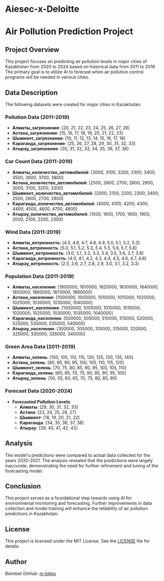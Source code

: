 # Aiesec-x-Deloitte

# Air Pollution Prediction Project

## Project Overview
This project focuses on predicting air pollution levels in major cities of Kazakhstan from 2020 to 2024 based on historical data from 2011 to 2019. The primary goal is to utilize AI to forecast when air pollution control programs will be needed in various cities.

## Data Description
The following datasets were created for major cities in Kazakhstan:

### Pollution Data (2011-2019)
- **Алматы_загрязнение**: [20, 21, 22, 23, 24, 25, 26, 27, 28]
- **Астана_загрязнение**: [15, 16, 17, 18, 19, 20, 21, 22, 23]
- **Шымкент_загрязнение**: [10, 11, 12, 13, 14, 15, 16, 17, 18]
- **Караганда_загрязнение**: [25, 26, 27, 28, 29, 30, 31, 32, 33]
- **Атырау_загрязнение**: [30, 31, 32, 33, 34, 35, 36, 37, 38]

### Car Count Data (2011-2019)
- **Алматы_количество_автомобилей**: [3000, 3100, 3200, 3300, 3400, 3500, 3600, 3700, 3800]
- **Астана_количество_автомобилей**: [2500, 2600, 2700, 2800, 2900, 3000, 3100, 3200, 3300]
- **Шымкент_количество_автомобилей**: [2000, 2100, 2200, 2300, 2400, 2500, 2600, 2700, 2800]
- **Караганда_количество_автомобилей**: [4000, 4100, 4200, 4300, 4400, 4500, 4600, 4700, 4800]
- **Атырау_количество_автомобилей**: [1500, 1600, 1700, 1800, 1900, 2000, 2100, 2200, 2300]

### Wind Data (2011-2019)
- **Алматы_ветренность**: [4.5, 4.6, 4.7, 4.8, 4.9, 5.0, 5.1, 5.2, 5.3]
- **Астана_ветренность**: [5.0, 5.1, 5.2, 5.3, 5.4, 5.5, 5.6, 5.7, 5.8]
- **Шымкент_ветренность**: [3.0, 3.1, 3.2, 3.3, 3.4, 3.5, 3.6, 3.7, 3.8]
- **Караганда_ветренность**: [4.0, 4.1, 4.2, 4.3, 4.4, 4.5, 4.6, 4.7, 4.8]
- **Атырау_ветренность**: [2.5, 2.6, 2.7, 2.8, 2.9, 3.0, 3.1, 3.2, 3.3]

### Population Data (2011-2019)
- **Алматы_население**: [1800000, 1810000, 1820000, 1830000, 1840000, 1850000, 1860000, 1870000, 1880000]
- **Астана_население**: [1000000, 1005000, 1010000, 1015000, 1020000, 1025000, 1030000, 1035000, 1040000]
- **Шымкент_население**: [1000000, 1005000, 1010000, 1015000, 1020000, 1025000, 1030000, 1035000, 1040000]
- **Караганда_население**: [500000, 505000, 510000, 515000, 520000, 525000, 530000, 535000, 540000]
- **Атырау_население**: [300000, 305000, 310000, 315000, 320000, 325000, 330000, 335000, 340000]

### Green Area Data (2011-2019)
- **Алматы_зелень**: [100, 105, 110, 115, 120, 125, 130, 135, 140]
- **Астана_зелень**: [80, 85, 90, 95, 100, 105, 110, 115, 120]
- **Шымкент_зелень**: [70, 75, 80, 85, 90, 95, 100, 105, 110]
- **Караганда_зелень**: [60, 65, 70, 75, 80, 85, 90, 95, 100]
- **Атырау_зелень**: [50, 55, 60, 65, 70, 75, 80, 85, 90]

### Forecast Data (2020-2024)
- **Forecasted Pollution Levels**: 
    - **Алматы**: [29, 30, 31, 32, 33]
    - **Астана**: [23, 24, 25, 26, 27]
    - **Шымкент**: [18, 19, 20, 21, 22]
    - **Караганда**: [34, 35, 36, 37, 38]
    - **Атырау**: [39, 40, 41, 42, 43]

## Analysis
The model's predictions were compared to actual data collected for the years 2020-2021. The analysis revealed that the predictions were largely inaccurate, demonstrating the need for further refinement and tuning of the forecasting model.

## Conclusion
This project serves as a foundational step towards using AI for environmental monitoring and forecasting. Further improvements in data collection and model training will enhance the reliability of air pollution predictions in Kazakhstan.

## License
This project is licensed under the MIT License. See the [LICENSE](LICENSE) file for details.

## Author
Beimbet
GitHub: [m-bikko](https://github.com/m-bikko)
